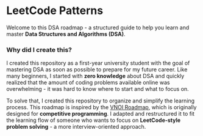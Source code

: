# LeetCode Patterns

Welcome to this DSA roadmap - a structured guide to help you learn and master **Data Structures and Algorithms (DSA)**.

### **Why did I create this?**

I created this repository as a first-year university student with the goal of mastering DSA as soon as possible to prepare for my future career. Like many beginners, I started with **zero knowledge** about DSA and quickly realized that the amount of coding problems available online was overwhelming - it was hard to know where to start and what to focus on.

To solve that, I created this repository to organize and simplify the learning process. This roadmap is inspired by the [VNOI Roadmap](https://roadmap.sh/r/vnoi-roadmap), which is originally designed for **competitive programming**. I adapted and restructured it to fit the learning flow of someone who wants to focus on **LeetCode-style problem solving** - a more interview-oriented approach.
